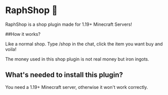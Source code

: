 # RaphShop 🛒
RaphShop is a shop plugin made for 1.19+ Minecraft Servers!

##How it works?

Like a normal shop. Type /shop in the chat, click the item you want buy and voila!

The money used in this shop plugin is not real money but iron ingots.

## What's needed to install this plugin?

You need a 1.19+ Minecraft server, otherwise it won't work correctly.